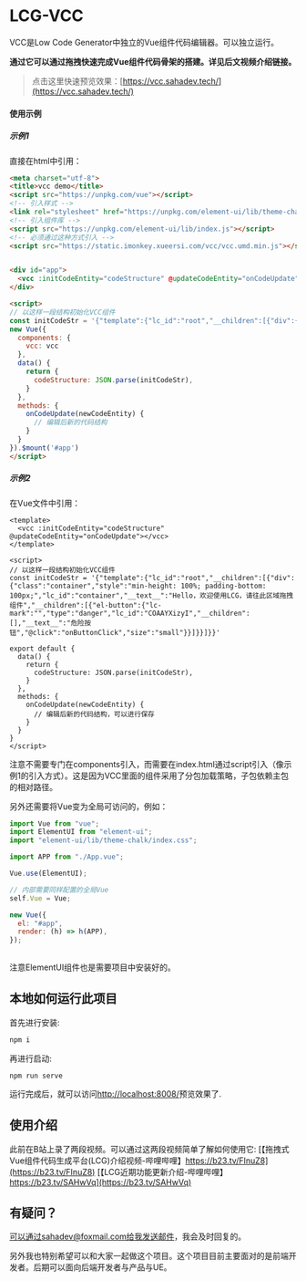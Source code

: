 # LCG-VCC

VCC是Low Code Generator中独立的Vue组件代码编辑器。可以独立运行。

**通过它可以通过拖拽快速完成Vue组件代码骨架的搭建。详见后文视频介绍链接。** 

> 点击这里快速预览效果：[https://vcc.sahadev.tech/](https://vcc.sahadev.tech/)

#### 使用示例
##### 示例1
直接在html中引用：
```html
<meta charset="utf-8">
<title>vcc demo</title>
<script src="https://unpkg.com/vue"></script>
<!-- 引入样式 -->
<link rel="stylesheet" href="https://unpkg.com/element-ui/lib/theme-chalk/index.css">
<!-- 引入组件库 -->
<script src="https://unpkg.com/element-ui/lib/index.js"></script>
<!-- 必须通过这种方式引入 -->
<script src="https://static.imonkey.xueersi.com/vcc/vcc.umd.min.js"></script>


<div id="app">
  <vcc :initCodeEntity="codeStructure" @updateCodeEntity="onCodeUpdate"></vcc>
</div>

<script>
// 以这样一段结构初始化VCC组件
const initCodeStr = '{"template":{"lc_id":"root","__children":[{"div":{"class":"container","style":"min-height: 100%; padding-bottom: 100px;","lc_id":"container","__text__":"Hello，欢迎使用LCG，请往此区域拖拽组件","__children":[{"el-button":{"lc-mark":"","type":"danger","lc_id":"COAAYXizyI","__children":[],"__text__":"危险按钮","@click":"onButtonClick","size":"small"}}]}}]}}'
new Vue({
  components: {
    vcc: vcc
  },
  data() {
    return {
      codeStructure: JSON.parse(initCodeStr),
    }
  },
  methods: {
    onCodeUpdate(newCodeEntity) {
      // 编辑后新的代码结构
    }
  }
}).$mount('#app')
</script>
```

##### 示例2
在Vue文件中引用：
```vue
<template>
  <vcc :initCodeEntity="codeStructure" @updateCodeEntity="onCodeUpdate"></vcc>
</template>

<script>
// 以这样一段结构初始化VCC组件
const initCodeStr = '{"template":{"lc_id":"root","__children":[{"div":{"class":"container","style":"min-height: 100%; padding-bottom: 100px;","lc_id":"container","__text__":"Hello，欢迎使用LCG，请往此区域拖拽组件","__children":[{"el-button":{"lc-mark":"","type":"danger","lc_id":"COAAYXizyI","__children":[],"__text__":"危险按钮","@click":"onButtonClick","size":"small"}}]}}]}}'

export default {
  data() {
    return {
      codeStructure: JSON.parse(initCodeStr),
    }
  },
  methods: {
    onCodeUpdate(newCodeEntity) {
      // 编辑后新的代码结构，可以进行保存
    }
  }
}
</script>
```
注意不需要专门在components引入，而需要在index.html通过script引入（像示例1的引入方式）。这是因为VCC里面的组件采用了分包加载策略，子包依赖主包的相对路径。

另外还需要将Vue变为全局可访问的，例如：
```js
import Vue from "vue";
import ElementUI from "element-ui";
import "element-ui/lib/theme-chalk/index.css";

import APP from "./App.vue";

Vue.use(ElementUI);

// 内部需要同样配置的全局Vue
self.Vue = Vue;

new Vue({
  el: "#app",
  render: (h) => h(APP),
});
 
```

注意ElementUI组件也是需要项目中安装好的。
## 本地如何运行此项目

首先进行安装:
```sh
npm i
```

再进行启动:
```
npm run serve
```

运行完成后，就可以访问[http://localhost:8008/](http://localhost:8008/)预览效果了.

## 使用介绍

此前在B站上录了两段视频。可以通过这两段视频简单了解如何使用它:
[【拖拽式Vue组件代码生成平台(LCG)介绍视频-哔哩哔哩】https://b23.tv/FInuZ8](https://b23.tv/FInuZ8)
[【LCG近期功能更新介绍-哔哩哔哩】https://b23.tv/SAHwVq](https://b23.tv/SAHwVq)

## 有疑问？

可以通过sahadev@foxmail.com给我发送邮件，我会及时回复的。

另外我也特别希望可以和大家一起做这个项目。这个项目目前主要面对的是前端开发者。后期可以面向后端开发者与产品与UE。
